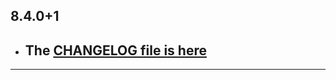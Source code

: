 ## 8.4.0+1

- ## The [CHANGELOG file is here](https://flutter-sound.canardoux.xyz/changelog.html)

-----------------------------------------------------------------------------------------------------------------------------------
